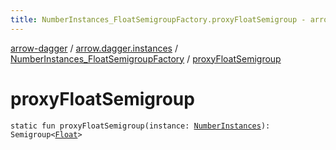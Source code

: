 ```yaml
---
title: NumberInstances_FloatSemigroupFactory.proxyFloatSemigroup - arrow-dagger
---
```


[arrow-dagger](../../index.html) / [arrow.dagger.instances](../index.html) / [NumberInstances_FloatSemigroupFactory](index.html) / [proxyFloatSemigroup](./proxy-float-semigroup.html)

# proxyFloatSemigroup

`static fun proxyFloatSemigroup(instance: `[`NumberInstances`](../-number-instances/index.html)`): Semigroup<`[`Float`](https://kotlinlang.org/api/latest/jvm/stdlib/kotlin/-float/index.html)`>`